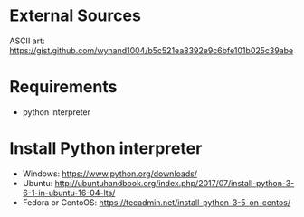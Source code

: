 # External Sources

ASCII art: https://gist.github.com/wynand1004/b5c521ea8392e9c6bfe101b025c39abe

# Requirements

* python interpreter 

# Install Python interpreter

* Windows: https://www.python.org/downloads/
* Ubuntu: http://ubuntuhandbook.org/index.php/2017/07/install-python-3-6-1-in-ubuntu-16-04-lts/
* Fedora or CentoOS: https://tecadmin.net/install-python-3-5-on-centos/


  
